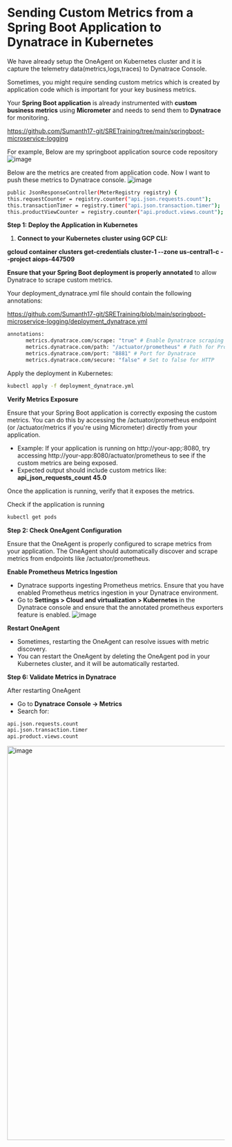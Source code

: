 # Sending Custom Metrics from a Spring Boot Application to Dynatrace in Kubernetes
We have already setup the OneAgent on Kubernetes cluster and it is capture the telemetry data(metrics,logs,traces) to Dynatrace Console.

Sometimes, you might require sending custom metrics which is created by application code which is important for your key business metrics.

Your **Spring Boot application** is already instrumented with **custom business metrics** using **Micrometer** and needs to send them to **Dynatrace** for monitoring.

<https://github.com/Sumanth17-git/SRETraining/tree/main/springboot-microservice-logging>

For example, Below are my springboot application source code repository
![image](https://github.com/user-attachments/assets/eb2c56ab-3a35-48c5-a1cd-d5cd5b5da32a)

Below are the metrics are created from application code. Now I want to push these metrics to Dynatrace console.
![image](https://github.com/user-attachments/assets/816184fd-b139-4edb-a812-c26b41d35172)

```bash
public JsonResponseController(MeterRegistry registry) {
this.requestCounter = registry.counter("api.json.requests.count");
this.transactionTimer = registry.timer("api.json.transaction.timer");
this.productViewCounter = registry.counter("api.product.views.count");
```

**Step 1: Deploy the Application in Kubernetes**

1. **Connect to your Kubernetes cluster using GCP CLI:**

**gcloud container clusters get-credentials cluster-1 --zone us-central1-c --project aiops-447509**

**Ensure that your Spring Boot deployment is properly annotated** to allow Dynatrace to scrape custom metrics.

Your deployment_dynatrace.yml file should contain the following annotations:

<https://github.com/Sumanth17-git/SRETraining/blob/main/springboot-microservice-logging/deployment_dynatrace.yml>
```bash
annotations:
      metrics.dynatrace.com/scrape: "true" # Enable Dynatrace scraping
      metrics.dynatrace.com/path: "/actuator/prometheus" # Path for Prometheus metrics
      metrics.dynatrace.com/port: "8881" # Port for Dynatrace
      metrics.dynatrace.com/secure: "false" # Set to false for HTTP
```
Apply the deployment in Kubernetes:
```bash
kubectl apply -f deployment_dynatrace.yml
```
**Verify Metrics Exposure**

Ensure that your Spring Boot application is correctly exposing the custom metrics. You can do this by accessing the /actuator/prometheus endpoint (or /actuator/metrics if you're using Micrometer) directly from your application.
- Example: If your application is running on http://your-app;:8080, try accessing http://your-app:8080/actuator/prometheus to see if the custom metrics are being exposed.
- Expected output should include custom metrics like: **api_json_requests_count 45.0**

Once the application is running, verify that it exposes the metrics.

Check if the application is running
```bash
kubectl get pods
```

**Step 2: Check OneAgent Configuration**

Ensure that the OneAgent is properly configured to scrape metrics from your application. The OneAgent should automatically discover and scrape metrics from endpoints like /actuator/prometheus.

**Enable Prometheus Metrics Ingestion**

- Dynatrace supports ingesting Prometheus metrics. Ensure that you have enabled Prometheus metrics ingestion in your Dynatrace environment.
- Go to **Settings > Cloud and virtualization > Kubernetes** in the Dynatrace console and ensure that the annotated prometheus exporters feature is enabled.
![image](https://github.com/user-attachments/assets/54a33ef0-bb58-496b-a5b9-d23db88679a0)

**Restart OneAgent**

- Sometimes, restarting the OneAgent can resolve issues with metric discovery.
- You can restart the OneAgent by deleting the OneAgent pod in your Kubernetes cluster, and it will be automatically restarted.

**Step 6: Validate Metrics in Dynatrace**

After restarting OneAgent

- Go to **Dynatrace Console → Metrics**
- Search for:

```bash
api.json.requests.count
api.json.transaction.timer
api.product.views.count
```
<img width="911" alt="image" src="https://github.com/user-attachments/assets/ba542374-4da9-4fc4-90ba-064fd74dac0b" />
